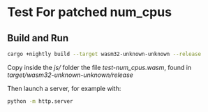 # Test For patched num_cpus

## Build and Run
```sh
cargo +nightly build --target wasm32-unknown-unknown --release
```

Copy inside the *js/* folder the file *test-num_cpus.wasm*, found in *target/wasm32-unknown-unknown/release*

Then launch a server, for example with:

```sh
python -m http.server
```
